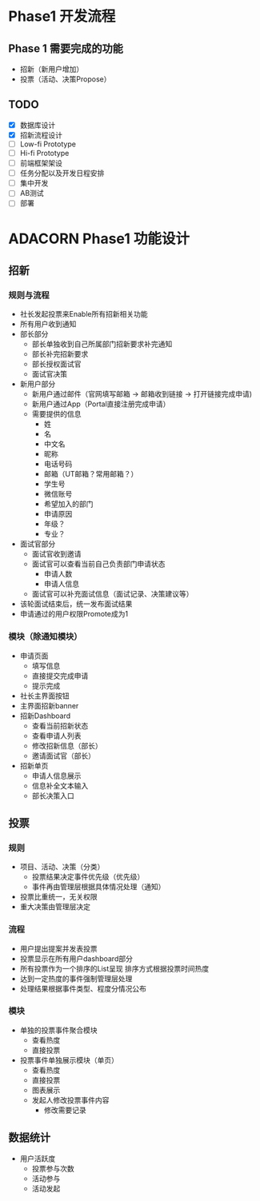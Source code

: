 # Phase1 开发流程
## Phase 1 需要完成的功能
- 招新（新用户增加）
- 投票（活动、决策Propose）

## TODO
- [x] 数据库设计
- [x] 招新流程设计
- [ ] Low-fi Prototype
- [ ] Hi-fi Prototype
- [ ] 前端框架架设
- [ ] 任务分配以及开发日程安排
- [ ] 集中开发
- [ ] AB测试
- [ ] 部署

# ADACORN Phase1 功能设计
## 招新
### 规则与流程
- 社长发起投票来Enable所有招新相关功能
- 所有用户收到通知
- 部长部分
	- 部长单独收到自己所属部门招新要求补完通知
	- 部长补完招新要求
	- 部长授权面试官
	- 面试官决策
- 新用户部分
	- 新用户通过邮件（官网填写邮箱 -> 邮箱收到链接 -> 打开链接完成申请)
	- 新用户通过App（Portal直接注册完成申请）
	- 需要提供的信息
		- 姓
		- 名
		- 中文名
		- 昵称
		- 电话号码
		- 邮箱（UT邮箱？常用邮箱？）
		- 学生号
		- 微信账号
		- 希望加入的部门
		- 申请原因
		- 年级？
		- 专业？
- 面试官部分
	- 面试官收到邀请
	- 面试官可以查看当前自己负责部门申请状态
		- 申请人数
		- 申请人信息
	- 面试官可以补充面试信息（面试记录、决策建议等）
- 该轮面试结束后，统一发布面试结果
- 申请通过的用户权限Promote成为1

### 模块（除通知模块）
- 申请页面
	- 填写信息
	- 直接提交完成申请
	- 提示完成
- 社长主界面按钮
- 主界面招新banner
- 招新Dashboard
	- 查看当前招新状态
	- 查看申请人列表
	- 修改招新信息（部长）
	- 邀请面试官（部长）
- 招新单页
	- 申请人信息展示
	- 信息补全文本输入
	- 部长决策入口


## 投票
### 规则
- 项目、活动、决策（分类）
	- 投票结果决定事件优先级（优先级）
	- 事件再由管理层根据具体情况处理（通知）
- 投票比重统一，无关权限
- 重大决策由管理层决定

### 流程
- 用户提出提案并发表投票
- 投票显示在所有用户dashboard部分
- 所有投票作为一个排序的List呈现 排序方式根据投票时间热度
- 达到一定热度的事件强制管理层处理
- 处理结果根据事件类型、程度分情况公布

### 模块
- 单独的投票事件聚合模块
	- 查看热度
	- 直接投票
- 投票事件单独展示模块（单页）
	- 查看热度
	- 直接投票
	- 图表展示
	- 发起人修改投票事件内容
		- 修改需要记录




## 数据统计
- 用户活跃度
	- 投票参与次数
	- 活动参与
	- 活动发起